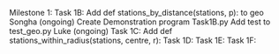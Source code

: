 Milestone 1:
    Task 1B:
        Add def stations_by_distance(stations, p): to geo
            Songha (ongoing)
        Create Demonstration program Task1B.py
        Add test to test_geo.py
            Luke (ongoing)
    Task 1C:
        Add def stations_within_radius(stations, centre, r):
    Task 1D:
    Task 1E:
    Task 1F:

